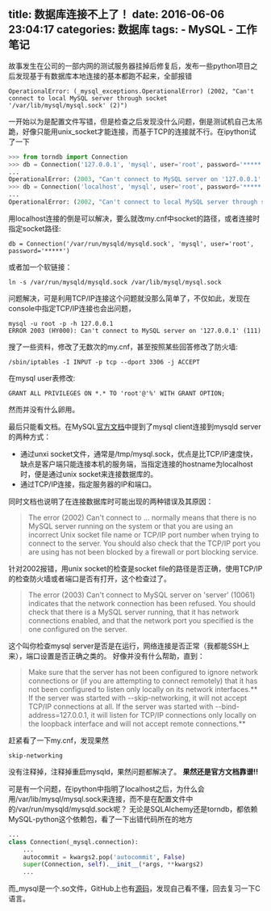 title: 数据库连接不上了！
date: 2016-06-06 23:04:17
categories: 数据库
tags:
    - MySQL
    - 工作笔记
---
故事发生在公司的一部内网的测试服务器挂掉后修复后，发布一些python项目之后发现基于有数据库本地连接的基本都跑不起来，全部报错
```
OperationalError: (_mysql_exceptions.OperationalError) (2002, "Can't connect to local MySQL server through socket '/var/lib/mysql/mysql.sock' (2)")
```
一开始以为是配置文件写错，但是检查之后发现没什么问题，倒是测试机自己太吊跪，好像只能用unix_socket才能连接，而基于TCP的连接就不行。在ipython试了一下
```python
>>> from torndb import Connection
>>> db = Connection('127.0.0.1', 'mysql', user='root', password='*****')
...
OperationalError: (2003, "Can't connect to MySQL server on '127.0.0.1' (111)")
>>> db = Connection('localhost', 'mysql', user='root', password='*****')
...
OperationalError: (2002, "Can't connect to local MySQL server through socket '/var/lib/mysql/mysql.sock' (2)")
```
<!--more-->
用localhost连接的倒是可以解决，要么就改my.cnf中socket的路径，或者连接时指定socket路径:
```
db = Connection('/var/run/mysqld/mysqld.sock', 'mysql', user='root', password='*****')
```
或者加一个软链接：
```
ln -s /var/run/mysqld/mysqld.sock /var/lib/mysql/mysql.sock
```
问题解决，可是利用TCP/IP连接这个问题就没那么简单了，不仅如此，发现在console中指定TCP/IP连接也会出问题，
```
mysql -u root -p -h 127.0.0.1
ERROR 2003 (HY000): Can't connect to MySQL server on '127.0.0.1' (111)
```
搜了一些资料，修改了无数次的my.cnf，甚至按照某些回答修改了防火墙:
```
/sbin/iptables -I INPUT -p tcp --dport 3306 -j ACCEPT
```
在mysql user表修改:
```
GRANT ALL PRIVILEGES ON *.* TO 'root'@'%' WITH GRANT OPTION;
```
然而并没有什么卵用。

最后只能看文档。在MySQL[官方文档](http://dev.mysql.com/doc/refman/5.7/en/can-not-connect-to-server.html)中提到了mysql client连接到mysqld server的两种方式：
* 通过unxi socket文件，通常是/tmp/mysql.sock，优点是比TCP/IP速度快，缺点是客户端只能连接本机的服务端，当指定连接的hostname为localhost时，便是通过unix socket来连接数据库的。
* 通过TCP/IP连接，指定服务器的IP和端口。

同时文档也说明了在连接数据库时可能出现的两种错误及其原因：
>The error (2002) Can't connect to ... normally means that there is no MySQL server running on the system or that you are using an incorrect Unix socket file name or TCP/IP port number when trying to connect to the server. You should also check that the TCP/IP port you are using has not been blocked by a firewall or port blocking service.

针对2002报错，用unix socket的检查是socket file的路径是否正确，使用TCP/IP的检查防火墙或者端口是否有打开，这个检查过了。
>The error (2003) Can't connect to MySQL server on 'server' (10061) indicates that the network connection has been refused. You should check that there is a MySQL server running, that it has network connections enabled, and that the network port you specified is the one configured on the server.

这个叫你检查mysql server是否是在运行，网络连接是否正常（我都能SSH上来），端口设置是否正确之类的。
好像并没有什么帮助，直到：
> Make sure that the server has not been configured to ignore network connections or (if you are attempting to connect remotely) that it has not been configured to listen only locally on its network interfaces.** If the server was started with --skip-networking, it will not accept TCP/IP connections at all. If the server was started with --bind-address=127.0.0.1, it will listen for TCP/IP connections only locally on the loopback interface and will not accept remote connections.**

赶紧看了一下my.cnf，发现果然
```
skip-networking
```
没有注释掉，注释掉重启mysqld，果然问题都解决了。
**果然还是官方文档靠谱!!**

可是有一个问题，在ipython中指明了localhost之后，为什么会用/var/lib/mysql/mysql.sock来连接，而不是在配置文件中的/var/run/mysqld/mysqld.sock呢？
无论是SQLAlchemy还是torndb，都依赖MySQL-python这个依赖包，看了一下出错代码所在的地方
```python
...
class Connection(_mysql.connection):
	...
	autocommit = kwargs2.pop('autocommit', False)
	super(Connection, self).__init__(*args, **kwargs2)
    ...
```
而_mysql是一个.so文件，GitHub上也有[源码](https://github.com/farcepest/MySQLdb1/blob/master/_mysql.c)，发现自己看不懂，回去复习一下C语言。
